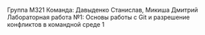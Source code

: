 Группа М321 Команда: Давыденко Станислав, Микиша Дмитрий Лабораторная работа №1: Основы работы с Git и разрешение конфликтов в командной среде
1

